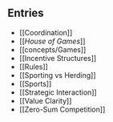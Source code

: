 ## Entries
- [[Coordination]]
- [[_House of Games_]]
- [[concepts/Games]]
- [[Incentive Structures]]
- [[Rules]]
- [[Sporting vs Herding]]
- [[Sports]]
- [[Strategic Interaction]]
- [[Value Clarity]]
- [[Zero-Sum Competition]]